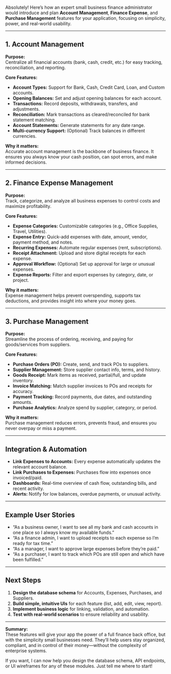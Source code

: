 Absolutely! Here’s how an expert small business finance administrator would introduce and plan **Account Management**, **Finance Expense**, and **Purchase Management** features for your application, focusing on simplicity, power, and real-world usability.

---

## 1. Account Management

**Purpose:**  
Centralize all financial accounts (bank, cash, credit, etc.) for easy tracking, reconciliation, and reporting.

**Core Features:**
- **Account Types:** Support for Bank, Cash, Credit Card, Loan, and Custom accounts.
- **Opening Balances:** Set and adjust opening balances for each account.
- **Transactions:** Record deposits, withdrawals, transfers, and adjustments.
- **Reconciliation:** Mark transactions as cleared/reconciled for bank statement matching.
- **Account Statements:** Generate statements for any date range.
- **Multi-currency Support:** (Optional) Track balances in different currencies.

**Why it matters:**  
Accurate account management is the backbone of business finance. It ensures you always know your cash position, can spot errors, and make informed decisions.

---

## 2. Finance Expense Management

**Purpose:**  
Track, categorize, and analyze all business expenses to control costs and maximize profitability.

**Core Features:**
- **Expense Categories:** Customizable categories (e.g., Office Supplies, Travel, Utilities).
- **Expense Entry:** Quick-add expenses with date, amount, vendor, payment method, and notes.
- **Recurring Expenses:** Automate regular expenses (rent, subscriptions).
- **Receipt Attachment:** Upload and store digital receipts for each expense.
- **Approval Workflow:** (Optional) Set up approval for large or unusual expenses.
- **Expense Reports:** Filter and export expenses by category, date, or project.

**Why it matters:**  
Expense management helps prevent overspending, supports tax deductions, and provides insight into where your money goes.

---

## 3. Purchase Management

**Purpose:**  
Streamline the process of ordering, receiving, and paying for goods/services from suppliers.

**Core Features:**
- **Purchase Orders (PO):** Create, send, and track POs to suppliers.
- **Supplier Management:** Store supplier contact info, terms, and history.
- **Goods Receipt:** Mark items as received, partial/full, and update inventory.
- **Invoice Matching:** Match supplier invoices to POs and receipts for accuracy.
- **Payment Tracking:** Record payments, due dates, and outstanding amounts.
- **Purchase Analytics:** Analyze spend by supplier, category, or period.

**Why it matters:**  
Purchase management reduces errors, prevents fraud, and ensures you never overpay or miss a payment.

---

## Integration & Automation

- **Link Expenses to Accounts:** Every expense automatically updates the relevant account balance.
- **Link Purchases to Expenses:** Purchases flow into expenses once invoiced/paid.
- **Dashboards:** Real-time overview of cash flow, outstanding bills, and recent activity.
- **Alerts:** Notify for low balances, overdue payments, or unusual activity.

---

## Example User Stories

- “As a business owner, I want to see all my bank and cash accounts in one place so I always know my available funds.”
- “As a finance admin, I want to upload receipts to each expense so I’m ready for tax time.”
- “As a manager, I want to approve large expenses before they’re paid.”
- “As a purchaser, I want to track which POs are still open and which have been fulfilled.”

---

## Next Steps

1. **Design the database schema** for Accounts, Expenses, Purchases, and Suppliers.
2. **Build simple, intuitive UIs** for each feature (list, add, edit, view, report).
3. **Implement business logic** for linking, validation, and automation.
4. **Test with real-world scenarios** to ensure reliability and usability.

---

**Summary:**  
These features will give your app the power of a full finance back office, but with the simplicity small businesses need. They’ll help users stay organized, compliant, and in control of their money—without the complexity of enterprise systems.

If you want, I can now help you design the database schema, API endpoints, or UI wireframes for any of these modules. Just tell me where to start!
